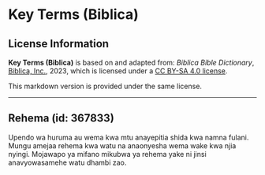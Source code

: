 # Key Terms (Biblica)

## License Information

**Key Terms (Biblica)** is based on and adapted from: _Biblica Bible Dictionary_, [Biblica, Inc.](https://www.biblica.com/), 2023, which is licensed under a [CC BY-SA 4.0 license](https://creativecommons.org/licenses/by-sa/4.0/legalcode.en).

This markdown version is provided under the same license.



--------------------------------

## Rehema (id: 367833)

Upendo wa huruma au wema kwa mtu anayepitia shida kwa namna fulani. Mungu amejaa rehema kwa watu na anaonyesha wema wake kwa njia nyingi. Mojawapo ya mifano mikubwa ya rehema yake ni jinsi anavyowasamehe watu dhambi zao.


